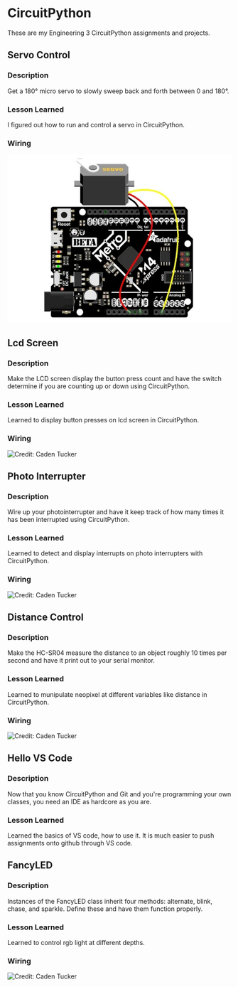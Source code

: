 # CircuitPython
These are my Engineering 3 CircuitPython assignments and projects.

## Servo Control 
### Description
 Get a 180° micro servo to slowly sweep back and forth between 0 and 180°.
### Lesson Learned
I figured out how to run and control a servo in CircuitPython.
### Wiring
![Credit: Caden Tucker](https://raw.githubusercontent.com/ctucker02/CircuitPython/master/media/servopicture.jpg)

## Lcd Screen 
### Description
 Make the LCD screen display the button press count and have the switch determine if you are counting up or down using CircuitPython.
### Lesson Learned
Learned to display button presses on lcd screen in CircuitPython.
### Wiring
![Credit: Caden Tucker](https://github.com/ctucker02/CircuitPython/blob/master/media/buttonpressgif.gif)

## Photo Interrupter 
### Description
 Wire up your photointerrupter and have it keep track of how many times it has been interrupted using CircuitPython.
### Lesson Learned
Learned to detect and display interrupts on photo interrupters with CircuitPython.
### Wiring
![Credit: Caden Tucker](https://github.com/ctucker02/CircuitPython/blob/master/media/photointerruptergif.gif)

## Distance Control 
### Description
 Make the HC-SR04 measure the distance to an object roughly 10 times per second and have it print out to your serial monitor.
### Lesson Learned
Learned to munipulate neopixel at different variables like distance in CircuitPython.
### Wiring
![Credit: Caden Tucker](https://github.com/ctucker02/CircuitPython/blob/master/media/distancesensor2.gif)

## Hello VS Code 
### Description
 Now that you know CircuitPython and Git and you're programming your own classes, you need an IDE as hardcore as you are.
### Lesson Learned
Learned the basics of VS code, how to use it.
It is much easier to push assignments onto github through VS code.


## FancyLED 
### Description
 Instances of the FancyLED class inherit four methods: alternate, blink, chase, and sparkle. Define these and have them function properly.
### Lesson Learned
Learned to control rgb light at different depths.
### Wiring
![Credit: Caden Tucker](https://github.com/ctucker02/CircuitPython/blob/master/media/FancyLEDgif.gif)